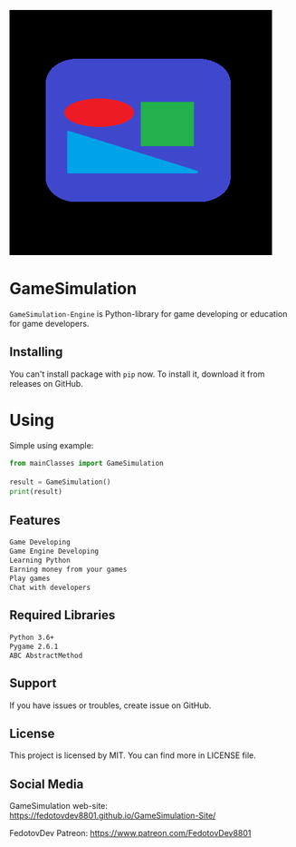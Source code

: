![GAMESIM ICON](icon.png)

# GameSimulation

`GameSimulation-Engine` is Python-library for game developing or education for game developers.

## Installing

You can't install package with `pip` now. To install it, download it from releases on GitHub.

# Using

Simple using example:

```python
from mainClasses import GameSimulation

result = GameSimulation()
print(result)
```
## Features

    Game Developing
    Game Engine Developing
    Learning Python
    Earning money from your games
    Play games
    Chat with developers

## Required Libraries

    Python 3.6+
    Pygame 2.6.1
    ABC AbstractMethod

## Support

If you have issues or troubles, create issue on GitHub.

## License

This project is licensed by MIT. You can find more in LICENSE file.

## Social Media

GameSimulation web-site:
    https://fedotovdev8801.github.io/GameSimulation-Site/

FedotovDev Patreon:
    https://www.patreon.com/FedotovDev8801
